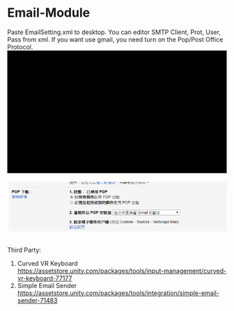 # Email-Module
Paste EmailSetting.xml to desktop. 
You can editor SMTP Client, Prot, User, Pass from xml.
If you want use gmail, you need turn on the Pop/Post Office Protocol.
<img src="https://github.com/shinn716/Email-Module/blob/master/demo.gif" /></a>  
<img src="https://github.com/shinn716/Email-Module/blob/master/Snipaste_2018-04-06_23-53-43.png" /></a>  

Third Party: 
1. Curved VR Keyboard  
https://assetstore.unity.com/packages/tools/input-management/curved-vr-keyboard-77177  
2. Simple Email Sender  
https://assetstore.unity.com/packages/tools/integration/simple-email-sender-71483
